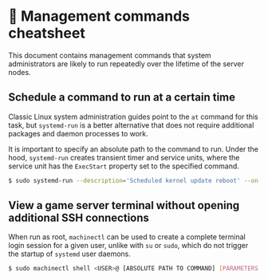 # 🔧 Management commands cheatsheet

This document contains management commands that system administrators are likely to run repeatedly over the lifetime of the server nodes.

## Schedule a command to run at a certain time

Classic Linux system administration guides point to the `at` command for this
task, but `systemd-run` is a better alternative that does not require additional
packages and daemon processes to work.

It is important to specify an absolute path to the command to run. Under the
hood, `systemd-run` creates transient timer and service units, where the service
unit has the `ExecStart` property set to the specified command.

```bash
$ sudo systemd-run --description='Scheduled kernel update reboot' --on-calendar='2023-06-01 03:50:00 UTC' /usr/sbin/reboot
```

## View a game server terminal without opening additional SSH connections

When run as root, `machinectl` can be used to create a complete terminal login
session for a given user, unlike with `su` or `sudo`, which do not trigger the
startup of `systemd` user daemons.

```bash
$ sudo machinectl shell <USER>@ [ABSOLUTE PATH TO COMMAND] [PARAMETERS...]
```
